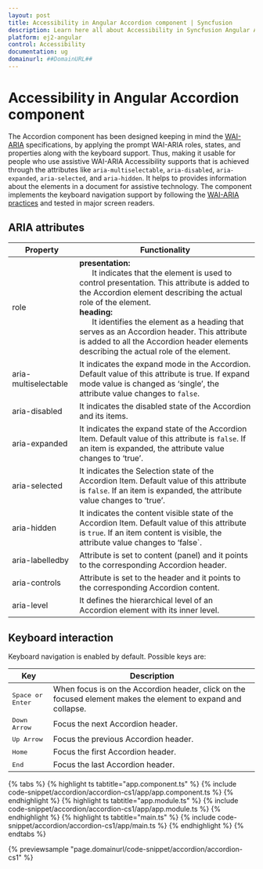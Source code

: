```yaml
---
layout: post
title: Accessibility in Angular Accordion component | Syncfusion
description: Learn here all about Accessibility in Syncfusion Angular Accordion component of Syncfusion Essential JS 2 and more.
platform: ej2-angular
control: Accessibility 
documentation: ug
domainurl: ##DomainURL##
---
```


# Accessibility in Angular Accordion component

The Accordion component has been designed keeping in mind the [WAI-ARIA](http://www.w3.org/WAI/PF/aria-practices/) specifications, by applying
 the prompt WAI-ARIA roles, states, and properties along with the keyboard support. Thus, making it usable
 for people who use assistive WAI-ARIA Accessibility supports that is achieved through the attributes like
 `aria-multiselectable`, `aria-disabled`, `aria-expanded`, `aria-selected`, and `aria-hidden`.
It helps to provides information about the elements in a document for assistive technology.
The component implements the keyboard navigation support by following the
  [WAI-ARIA practices](https://www.w3.org/TR/wai-aria-practices/) and tested in major screen readers.

## ARIA attributes

<!-- markdownlint-disable MD033 -->
| Property             | Functionality                                                                                                                                                                                                                                                                                                                                                                                                                                                                                                                                                                      |
|----------------------|------------------------------------------------------------------------------------------------------------------------------------------------------------------------------------------------------------------------------------------------------------------------------------------------------------------------------------------------------------------------------------------------------------------------------------------------------------------------------------------------------------------------------------------------------------------------------------|
| role                 |<b>presentation:</b> <br/>   &nbsp;&nbsp;&nbsp;&nbsp;&nbsp;&nbsp;It indicates that the element is used to control presentation. This attribute is added to the Accordion element describing the actual role of the element.<br/> <b>heading:</b><br/> &nbsp;&nbsp;&nbsp;&nbsp;&nbsp;&nbsp;It identifies the element as a heading that serves as an Accordion header. This attribute is added to all the Accordion header elements describing the actual role of the element.<br/>  |
| aria-multiselectable | It indicates the expand mode in the Accordion. Default value of this attribute is true. If expand mode value is changed as ‘single’, the attribute value changes to `false`.                                                                                                                                                                                                                                                                                                                                                                                             |
| aria-disabled        | It indicates the disabled state of the Accordion and its items.                                                                                                                                                                                                                                                                                                                                                                                                                                                                                                               |
| aria-expanded        | It indicates the expand state of the Accordion Item. Default value of this attribute is `false`. If an item is expanded, the attribute value changes to ‘true’.                                                                                                                                                                                                                                                                                                                                                                                                            |
| aria-selected        | It indicates the Selection state of the Accordion Item. Default value of this attribute is `false`. If an item is expanded, the attribute value changes to ‘true’.                                                                                                                                                                                                                                                                                                                                                                                                         |
| aria-hidden          | It indicates the content visible state of the Accordion Item. Default value of this attribute is `true`. If an item content is visible, the attribute value changes to ‘false`.                                                                                                                                                                                                                                                                                                                                                                                           |
| aria-labelledby      | Attribute is set to content (panel) and it points to the corresponding Accordion header.                                                                                                                                                                                                                                                                                                                                                                                                                                                                                       |
| aria-controls        | Attribute is set to the header and it points to the corresponding Accordion content.                                                                                                                                                                                                                                                                                                                                                                                                                                                                                       |
| aria-level           | It defines the hierarchical level of an Accordion element with its inner level.                                                                                                                                                                                                                                                                                                                                                                                                                                                                                    |

## Keyboard interaction

Keyboard navigation is enabled by default. Possible keys are:

| Key           | Description                                                                         |
|---------------|-------------------------------------------------------------------------------------|
| <kbd>Space or Enter</kbd>    | When focus is on the Accordion header, click on the focused element makes the element to expand and collapse.                                                     |
| <kbd>Down Arrow</kbd>   | Focus the next Accordion header.                                                            |
| <kbd>Up Arrow</kbd>         | Focus the previous Accordion header. |
| <kbd>Home</kbd>           | Focus the first Accordion header.                                                                     |
| <kbd>End</kbd>   | Focus the last Accordion header.                                                |

{% tabs %}
{% highlight ts tabtitle="app.component.ts" %}
{% include code-snippet/accordion/accordion-cs1/app/app.component.ts %}
{% endhighlight %}
{% highlight ts tabtitle="app.module.ts" %}
{% include code-snippet/accordion/accordion-cs1/app/app.module.ts %}
{% endhighlight %}
{% highlight ts tabtitle="main.ts" %}
{% include code-snippet/accordion/accordion-cs1/app/main.ts %}
{% endhighlight %}
{% endtabs %}
  
{% previewsample "page.domainurl/code-snippet/accordion/accordion-cs1" %}